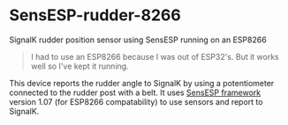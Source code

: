 # SensESP-rudder-8266
SignalK rudder position sensor using SensESP running on an ESP8266

> I had to use an ESP8266 because I was out of ESP32's. But it works well so I've kept it running.

This device reports the rudder angle to SignalK by using a potentiometer connected to the rudder post with a belt. It uses [SensESP framework](https://github.com/SignalK/SensESP) version 1.07 (for ESP8266 compatability) to use sensors and report to SignalK.
